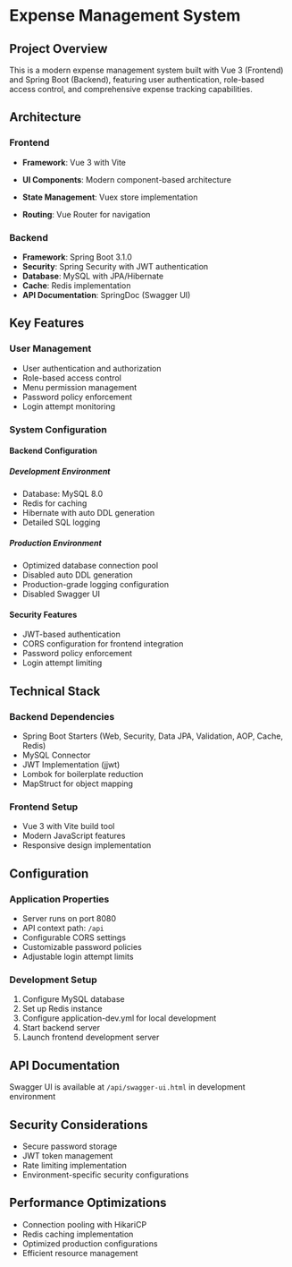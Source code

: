 # Expense Management System

## Project Overview

This is a modern expense management system built with Vue 3 (Frontend) and Spring Boot (Backend), featuring user authentication, role-based access control, and comprehensive expense tracking capabilities.

## Architecture

### Frontend

- **Framework**: Vue 3 with Vite

- **UI Components**: Modern component-based architecture
- **State Management**: Vuex store implementation
- **Routing**: Vue Router for navigation

### Backend

- **Framework**: Spring Boot 3.1.0
- **Security**: Spring Security with JWT authentication
- **Database**: MySQL with JPA/Hibernate
- **Cache**: Redis implementation
- **API Documentation**: SpringDoc (Swagger UI)

## Key Features

### User Management

- User authentication and authorization
- Role-based access control
- Menu permission management
- Password policy enforcement
- Login attempt monitoring

### System Configuration

#### Backend Configuration

##### Development Environment

- Database: MySQL 8.0
- Redis for caching
- Hibernate with auto DDL generation
- Detailed SQL logging

##### Production Environment

- Optimized database connection pool
- Disabled auto DDL generation
- Production-grade logging configuration
- Disabled Swagger UI

#### Security Features

- JWT-based authentication
- CORS configuration for frontend integration
- Password policy enforcement
- Login attempt limiting

## Technical Stack

### Backend Dependencies

- Spring Boot Starters (Web, Security, Data JPA, Validation, AOP, Cache, Redis)
- MySQL Connector
- JWT Implementation (jjwt)
- Lombok for boilerplate reduction
- MapStruct for object mapping

### Frontend Setup

- Vue 3 with Vite build tool
- Modern JavaScript features
- Responsive design implementation

## Configuration

### Application Properties

- Server runs on port 8080
- API context path: `/api`
- Configurable CORS settings
- Customizable password policies
- Adjustable login attempt limits

### Development Setup

1. Configure MySQL database
2. Set up Redis instance
3. Configure application-dev.yml for local development
4. Start backend server
5. Launch frontend development server

## API Documentation

Swagger UI is available at `/api/swagger-ui.html` in development environment

## Security Considerations

- Secure password storage
- JWT token management
- Rate limiting implementation
- Environment-specific security configurations

## Performance Optimizations

- Connection pooling with HikariCP
- Redis caching implementation
- Optimized production configurations
- Efficient resource management
